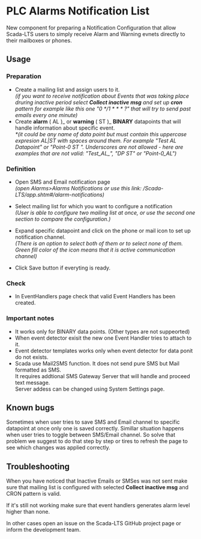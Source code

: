 # PLC Alarms Notification List

New component for preparing a Notification Configuration that allow Scada-LTS users to simply receive Alarm and Warning evnets directly to their mailboxes or phones.

## Usage

### Preparation

- Create a mailing list and assign users to it.  
  _(if you want to receive notification about Events that was taking place druring inactive period select **Collect inactive msg** and set up **cron** pattern for example like this one "0 */1 * \* \* ?" that will try to send past emails every one minute)_
- Create **alarm** ( AL )_ or **warning** ( ST )_ **BINARY** datapoints that will handle information about specific event.  
  _\*(it could be any name of data point but must contain this uppercase expresion AL|ST with spaces around them. For example "Test AL Datapoint" or "Point-0 ST ". Underscores are not allowed - here are examples that are not valid: "Test_AL\_", "DP ST" or "Point-0_AL")_

### Definition

- Open SMS and Email notification page  
  _(open Alarms>Alarms Notifications or use this link: /Scada-LTS/app.shtm#/alarm-notifications)_

- Select mailing list for which you want to configure a notification  
  _(User is able to configure two mailing list at once, or use the second one section to compare the configuration.)_
- Expand specific datapoint and click on the phone or mail icon to set up notification channel.  
  _(There is an option to select both of them or to select none of them. Green fill color of the icon means that it is active communication channel)_
- Click Save button if everyting is ready.

### Check

- In EventHandlers page check that valid Event Handlers has been created.

### Important notes

- It works only for BINARY data points. (Other types are not suppeorted)
- When event detector exisit the new one Event Handler tries to attach to it.
- Event detector templates works only when event detector for data ponit do not exists.
- Scada use Mail2SMS function. It does not send pure SMS but Mail formatted as SMS.  
  It requires addtional SMS Gateway Server that will handle and proceed text message.  
  Server addess can be changed using System Settings page.

## Known bugs

Sometimes when user tries to save SMS and Email channel to specific datapoint at once only one is saved correctly. Simillar situation happens when user tries to toggle between SMS/Email channel. So solve that problem we suggest to do that step by step or tires to refresh the page to see which changes was applied correctly.

## Troubleshooting

When you have noticed that Inactive Emails or SMSes was not sent make sure that mailing list is configured with selected **Collect inactive msg** and CRON pattern is valid.

If it's still not working make sure that event handlers generates alarm level higher than none.

In other cases open an issue on the Scada-LTS GitHub project page or inform the development team.
